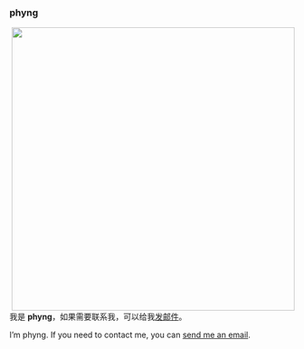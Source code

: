 ### phyng

<img align="right" width="500" src="https://github-readme-stats.vercel.app/api?username=phyng&count_private=true&show_icons=true&icon_color=0366d6&text_color=24292e&bg_color=ffffff&hide_title=true">

我是 **phyng**，如果需要联系我，可以给我[发邮件](mailto:phyngk@gmail.com)。

I’m phyng. If you need to contact me, you can [send me an email](mailto:phyngk@gmail.com).

<!--
**phyng/phyng** is a ✨ _special_ ✨ repository because its `README.md` (this file) appears on your GitHub profile.

Here are some ideas to get you started:

- 🔭 I’m currently working on ...
- 🌱 I’m currently learning ...
- 👯 I’m looking to collaborate on ...
- 🤔 I’m looking for help with ...
- 💬 Ask me about ...
- 📫 How to reach me: ...
- 😄 Pronouns: ...
- ⚡ Fun fact: ...
-->
